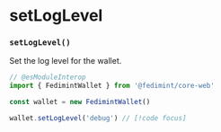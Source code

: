 # setLogLevel

### `setLogLevel()`

Set the log level for the wallet.

```ts twoslash
// @esModuleInterop
import { FedimintWallet } from '@fedimint/core-web'

const wallet = new FedimintWallet()

wallet.setLogLevel('debug') // [!code focus]
```
